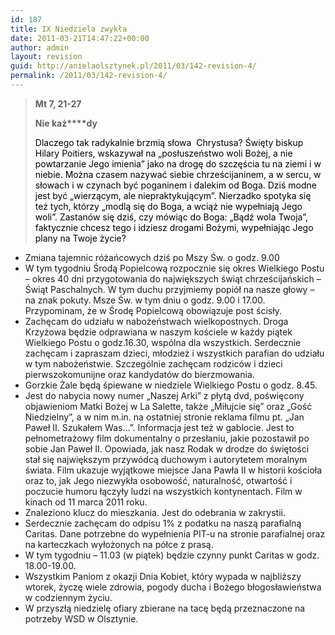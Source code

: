 ```yaml
---
id: 187
title: IX Niedziela zwykła
date: 2011-03-21T14:47:22+00:00
author: admin
layout: revision
guid: http://anielaolsztynek.pl/2011/03/142-revision-4/
permalink: /2011/03/142-revision-4/
---
```

> **Mt 7, 21-27**
> 
> **Nie każ****dy**
> 
> <span style="color: #000000;">Dlaczego tak radykalnie brzmią słowa  Chrystusa? Święty biskup Hilary Poitiers, wskazywał na &#8222;posłuszeństwo woli Bożej, a nie powtarzanie Jego imienia&#8221; jako na drogę do szczęścia tu na ziemi i w niebie. Można czasem nazywać siebie chrześcijaninem, a w sercu, w słowach i w czynach być poganinem i dalekim od Boga. Dziś modne jest być &#8222;wierzącym, ale niepraktykującym&#8221;. Nierzadko spotyka się też tych, którzy &#8222;modlą się do Boga, a wciąż nie wypełniają Jego woli&#8221;. Zastanów się dziś, czy mówiąc do Boga: &#8222;Bądź wola Twoja&#8221;, faktycznie chcesz tego i idziesz drogami Bożymi, wypełniając Jego plany na Twoje życie?</span>

  * Zmiana tajemnic różańcowych dziś po Mszy Św. o godz. 9.00
  * W tym tygodniu Środą Popielcową rozpocznie się okres Wielkiego Postu &#8211; okres 40 dni przygotowania do największych świąt chrześcijańskich &#8211; Świąt Paschalnych. W tym duchu przyjmiemy popiół na nasze głowy &#8211; na znak pokuty. Msze Św. w tym dniu o godz. 9.00 i 17.00. Przypominam, że w Środę Popielcową obowiązuje post ścisły.
  * Zachęcam do udziału w nabożeństwach wielkopostnych. Droga Krzyżowa będzie odprawiana w naszym kościele w każdy piątek Wielkiego Postu o godz.16.30, wspólna dla wszystkich. Serdecznie zachęcam i zapraszam dzieci, młodzież i wszystkich parafian do udziału w tym nabożeństwie. Szczególnie zachęcam rodziców i dzieci pierwszokomunijne oraz kandydatów do bierzmowania.
  * Gorzkie Żale będą śpiewane w niedziele Wielkiego Postu o godz. 8.45.
  * Jest do nabycia nowy numer &#8222;Naszej Arki&#8221; z płytą dvd, poświęcony objawieniom Matki Bożej w La Salette, także &#8222;Miłujcie się&#8221; oraz &#8222;Gość Niedzielny&#8221;, a w nim m.in. na ostatniej stronie reklama filmu pt. &#8222;Jan Paweł II. Szukałem Was&#8230;&#8221;. Informacja jest też w gablocie. Jest to pełnometrażowy film dokumentalny o przesłaniu, jakie pozostawił po sobie Jan Paweł II. Opowiada, jak nasz Rodak w drodze do świętości stał się największym przywódcą duchowym i autorytetem moralnym świata. Film ukazuje wyjątkowe miejsce Jana Pawła II w historii kościoła oraz to, jak Jego niezwykła osobowość, naturalność, otwartość i poczucie humoru łączyły ludzi na wszystkich kontynentach. Film w kinach od 11 marca 2011 roku.
  * Znaleziono klucz do mieszkania. Jest do odebrania w zakrystii.
  * Serdecznie zachęcam do odpisu 1% z podatku na naszą parafialną Caritas. Dane potrzebne do wypełnienia PIT-u na stronie parafialnej oraz na karteczkach wyłożonych na półce z prasą.
  * W tym tygodniu &#8211; 11.03 (w piątek) będzie czynny punkt Caritas w godz. 18.00-19.00.
  * Wszystkim Paniom z okazji Dnia Kobiet, który wypada w najbliższy wtorek, życzę wiele zdrowia, pogody ducha i Bożego błogosławieństwa w codziennym życiu.
  * W przyszłą niedzielę ofiary zbierane na tacę będą przeznaczone na potrzeby WSD w Olsztynie.